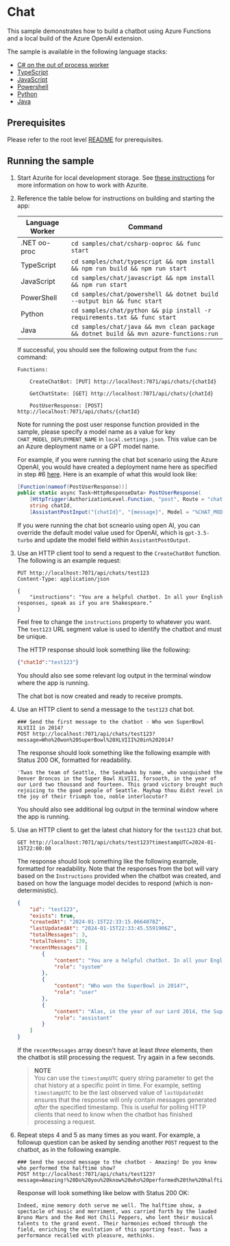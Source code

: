 # Chat

This sample demonstrates how to build a chatbot using Azure Functions and a local build of the Azure OpenAI extension.

The sample is available in the following language stacks:

* [C# on the out of process worker](csharp-ooproc)
* [TypeScript](typescript)
* [JavaScript](javascript)
* [Powershell](powershell)
* [Python](python)
* [Java](java)

## Prerequisites

Please refer to the root level [README](../../README.md#requirements) for prerequisites.

## Running the sample

1. Start Azurite for local development storage. See [these instructions](https://learn.microsoft.com/azure/storage/common/storage-use-azurite) for more information on how to work with Azurite.
2. Reference the table below for instructions on building and starting the app:

    | Language Worker | Command |
    | --------------- | ------- |
    | .NET oo-proc | `cd samples/chat/csharp-ooproc && func start` |
    | TypeScript | `cd samples/chat/typescript && npm install && npm run build && npm run start` |
    | JavaScript | `cd samples/chat/javascript && npm install && npm run start` |
    | PowerShell | `cd samples/chat/powershell && dotnet build --output bin && func start` |
    | Python | `cd samples/chat/python && pip install -r requirements.txt && func start` |
    | Java | `cd samples/chat/java && mvn clean package && dotnet build && mvn azure-functions:run` |

    If successful, you should see the following output from the `func` command:

    ```plaintext
    Functions:

        CreateChatBot: [PUT] http://localhost:7071/api/chats/{chatId}

        GetChatState: [GET] http://localhost:7071/api/chats/{chatId}

        PostUserResponse: [POST] http://localhost:7071/api/chats/{chatId}
    ```

    Note for running the post user response function provided in the sample, please specify a model name as a value for key `CHAT_MODEL_DEPLOYMENT_NAME` in `local.settings.json`. This value can be an Azure deployment name or a GPT model name.

    For example, if you were running the chat bot scenario using the Azure OpenAI, you would have created a deployment name here as specified in step #6 [here](https://learn.microsoft.com/en-us/azure/ai-services/openai/how-to/create-resource?pivots=web-portal#deploy-a-model). Here is an example of what this would look like:

    ```csharp
    [Function(nameof(PostUserResponse))]
    public static async Task<HttpResponseData> PostUserResponse(
        [HttpTrigger(AuthorizationLevel.Function, "post", Route = "chats/{chatId}")] HttpRequestData req,
        string chatId,
        [AssistantPostInput("{chatId}", "{message}", Model = "%CHAT_MODEL_DEPLOYMENT_NAME%")] AssistantState state)

    ```

    If you were running the chat bot scneario using open AI, you can override the default model value used for OpenAI, which is `gpt-3.5-turbo` and update the model field within `AssistantPostOutput`.

3. Use an HTTP client tool to send a request to the `CreateChatBot` function. The following is an example request:

    ```http
    PUT http://localhost:7071/api/chats/test123
    Content-Type: application/json

    {
        "instructions": "You are a helpful chatbot. In all your English responses, speak as if you are Shakespeare."
    }
    ```

    Feel free to change the `instructions` property to whatever you want. The `test123` URL segment value is used to identify the chatbot and must be unique.

    The HTTP response should look something like the following:

    ```json
    {"chatId":"test123"}
    ```

    You should also see some relevant log output in the terminal window where the app is running.

    The chat bot is now created and ready to receive prompts.

4. Use an HTTP client to send a message to the `test123` chat bot.

    ```http
    ### Send the first message to the chatbot - Who won SuperBowl XLVIII in 2014?
    POST http://localhost:7071/api/chats/test123?message=Who%20won%20SuperBowl%20XLVIII%20in%202014?
    ```

    The response should look something like the following example with Status 200 OK, formatted for readability.

    ```text
    'Twas the team of Seattle, the Seahawks by name, who vanquished the Denver Broncos in the Super Bowl XLVIII, forsooth, in the year of our Lord two thousand and fourteen. This grand victory brought much rejoicing to the good people of Seattle. Mayhap thou didst revel in the joy of their triumph too, noble interlocutor?
    ```

    You should also see additional log output in the terminal window where the app is running.

5. Use an HTTP client to get the latest chat history for the `test123` chat bot.

    ```http
    GET http://localhost:7071/api/chats/test123?timestampUTC=2024-01-15T22:00:00
    ```

    The response should look something like the following example, formatted for readability.
    Note that the responses from the bot will vary based on the `Instructions` provided when the chatbot was created, and based on how the language model decides to respond (which is non-deterministic).

    ```json
    {
        "id": "test123",
        "exists": true,
        "createdAt": "2024-01-15T22:33:15.0664078Z",
        "lastUpdatedAt": "2024-01-15T22:33:45.5591906Z",
        "totalMessages": 3,
        "totalTokens": 139,
        "recentMessages": [
            {
                "content": "You are a helpful chatbot. In all your English responses, speak as if you are Shakespeare.",
                "role": "system"
            },
            {
                "content": "Who won the SuperBowl in 2014?",
                "role": "user"
            },
            {
                "content": "Alas, in the year of our Lord 2014, the SuperBowl victor was the illustrious Seattle Seahawks. They demonstrated great prowess and prevailed over their worthy adversaries, the Denver Broncos.",
                "role": "assistant"
            }
        ]
    }
    ```

    If the `recentMessages` array doesn't have at least *three* elements, then the chatbot is still processing the request. Try again in a few seconds.

    > **NOTE**<br/>
    > You can use the `timestampUTC` query string parameter to get the chat history at a specific point in time. For example, setting `timestampUTC` to be the last observed value of `lastUpdatedAt` ensures that the response will only contain messages generated *after* the specified timestamp. This is useful for polling HTTP clients that need to know when the chatbot has finished processing a request.

6. Repeat steps 4 and 5 as many times as you want. For example, a followup question can be asked by sending another `POST` request to the chatbot, as in the following example.

    ```http
    ### Send the second message to the chatbot - Amazing! Do you know who performed the halftime show?
    POST http://localhost:7071/api/chats/test123?message=Amazing!%20Do%20you%20know%20who%20performed%20the%20halftime%20show?
    ```

   Response will look something like below with Status 200 OK:

   ```text
   Indeed, mine memory doth serve me well. The halftime show, a spectacle of music and merriment, was carried forth by the lauded Bruno Mars and the Red Hot Chili Peppers, who lent their musical talents to the grand event. Their harmonies echoed through the field, enriching the exultation of this sporting feast. Twas a performance recalled with pleasure, methinks.
   ```

